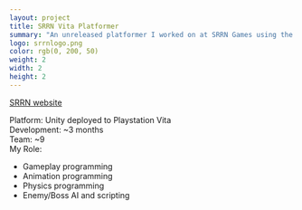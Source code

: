 ```yaml
---
layout: project
title: SRRN Vita Platformer
summary: "An unreleased platformer I worked on at SRRN Games using the Unity Vita plugin."
logo: srrnlogo.png
color: rgb(0, 200, 50)
weight: 2
width: 2
height: 2
---
```


<p><a href='http://www.srrngames.com/' target='_blank'>SRRN website</a></p>

Platform: Unity deployed to Playstation Vita  
Development: ~3 months  
Team: ~9  
My Role:  
  
* Gameplay programming  
* Animation programming  
* Physics programming  
* Enemy/Boss AI and scripting  
  